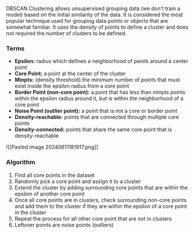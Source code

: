 DBSCAN Clustering allows unsupervised grouping data (we don't train a model) based on the initial similarity of the data. It is considered the most popular technique used for grouping data points or objects that are somewhat familiar. It uses the density of points to define a cluster and does not required the number of clusters to be defined.

### Terms
- **Epsilon:** radius which defines a neighborhood of points around a center point
- **Core Point:** a point at the center of the cluster
- **Minpts:** (density threshold) the minimum number of points that must exist inside the epsilon radius from a core point
- **Border Point (non-core point):** a point that has less than minpts points within the epsilon radius around it, but is within the neighborhood of a core point
- **Noise Point (outlier point):** a point that is not a core or border point
- **Density-reachable:** points that are connected through multiple core points
- **Density-connected:** points that share the same core point that is density-reachable

![[Pasted image 20240611181917.png]]

### Algorithm
1. Find all core points in the dataset
2. Randomly pick a core point and assign it to a cluster
3. Extend the cluster by adding surrounding core points that are within the epsilon of another core point
4. Once all core points are in clusters, check surrounding non-core points and add them to the cluster if they are within the epsilon of a core point in the cluster
5. Repeat the process for all other core point that are not in clusters
6. Leftover points are noise points (outliers)